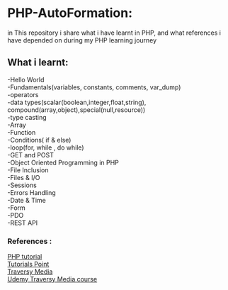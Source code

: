 # PHP-AutoFormation:
in This repository i share what i have learnt in PHP, and what references i have depended on during my PHP learning journey  
## What i learnt: 
-Hello World  
-Fundamentals(variables, constants, comments, var_dump)    
-operators   
-data types(scalar(boolean,integer,float,string), compound(array,object),special(null,resource))  
-type casting     
-Array   
-Function   
-Conditions( if & else)   
-loop(for, while , do while)       
-GET and POST   
-Object Oriented Programming in PHP       
-File Inclusion   
-Files & I/O     
-Sessions  
-Errors Handling     
-Date & Time    
-Form     
-PDO  
-REST API  









### References :  
[PHP tutorial](https://www.phptutorial.net/)  
[Tutorials Point](https://www.tutorialspoint.com/index.htm)  
[Traversy Media](https://www.youtube.com/c/TraversyMedia/featured)  
[Udemy Traversy Media course](https://www.udemy.com/course/object-oriented-php-mvc/)  